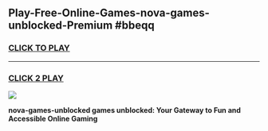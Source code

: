 
## Play-Free-Online-Games-nova-games-unblocked-Premium #bbeqq
<h3>
<a href="https://premium.freeplayer.one?title=nova-games-unblocked&ref=8M">CLICK TO PLAY</a></h3>
<hr>

<h3>
<a href="https://premium.freeplayer.one?title=nova-games-unblocked&ref=8M">CLICK 2 PLAY</a>
  
</h3>

<a href="https://premium.freeplayer.one?title=nova-games-unblocked&ref=8M"><img src="https://clearcache.store/games.png"></a>


**nova-games-unblocked games unblocked: Your Gateway to Fun and Accessible Online Gaming**
